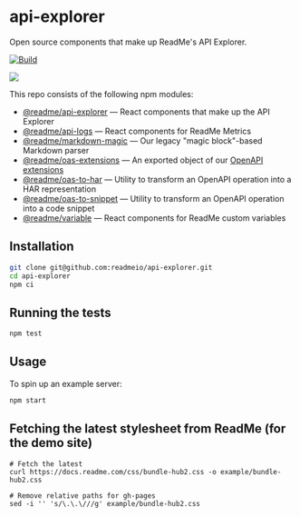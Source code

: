 # api-explorer

Open source components that make up ReadMe's API Explorer.

[![Build](https://github.com/readmeio/api-explorer/workflows/CI/badge.svg)](https://github.com/readmeio/api-explorer)

[![](https://d3vv6lp55qjaqc.cloudfront.net/items/1M3C3j0I0s0j3T362344/Untitled-2.png)](https://readme.io)

This repo consists of the following npm modules:

- [@readme/api-explorer](https://npm.im/@readme/api-explorer) — React components that make up the API Explorer
- [@readme/api-logs](https://npm.im/@readme/api-logs) — React components for ReadMe Metrics
- [@readme/markdown-magic](https://npm.im/@readme/markdown-magic) — Our legacy "magic block"-based Markdown parser
- [@readme/oas-extensions](https://npm.im/@readme/oas-extensions) — An exported object of our [OpenAPI extensions](https://docs.readme.com/docs/swagger-extensions)
- [@readme/oas-to-har](https://npm.im/@readme/oas-to-har) — Utility to transform an OpenAPI operation into a HAR representation
- [@readme/oas-to-snippet](https://npm.im/@readme/oas-to-snippet) — Utility to transform an OpenAPI operation into a code snippet
- [@readme/variable](https://npm.im/@readme/variable) — React components for ReadMe custom variables

## Installation

```sh
git clone git@github.com:readmeio/api-explorer.git
cd api-explorer
npm ci
```

## Running the tests

```sh
npm test
```

## Usage

To spin up an example server:

```sh
npm start
```

## Fetching the latest stylesheet from ReadMe (for the demo site)

```
# Fetch the latest
curl https://docs.readme.com/css/bundle-hub2.css -o example/bundle-hub2.css

# Remove relative paths for gh-pages
sed -i '' 's/\.\.\///g' example/bundle-hub2.css
```
